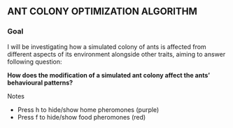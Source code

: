 ## ANT COLONY OPTIMIZATION ALGORITHM

### Goal 
I will be investigating how a simulated colony of ants is affected from different aspects of its
environment alongside other traits, aiming to answer following question:

**How does the modification of a simulated ant colony affect the ants’ behavioural patterns?**


Notes
- Press h to hide/show home pheromones (purple)
- Press f to hide/show food pheromones (red)
